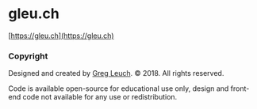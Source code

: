 # gleu.ch

[https://gleu.ch](https://gleu.ch)


### Copyright

Designed and created by [Greg Leuch](https://gleu.ch). © 2018. All rights reserved.

Code is available open-source for educational use only, design and front-end code not available for any use or redistribution.
